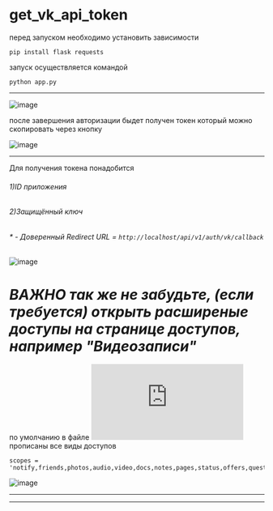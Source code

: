 # get_vk_api_token

перед запуском необходимо установить зависимости
```
pip install flask requests
```

запуск осуществляется командой
```
python app.py
```

---

![image](https://github.com/user-attachments/assets/5ef09e27-dc65-40b6-9816-ae4ee7025090)

после завершения авторизации быдет получен токен который можно скопировать через кнопку

![image](https://github.com/user-attachments/assets/1b813620-c790-42bf-82a2-5439f46bc147)


---

Для получения токена понадобится 

###### 1)ID приложения
###### 2)Защищённый ключ


###### * - Доверенный Redirect URL = `http://localhost/api/v1/auth/vk/callback`
![image](https://github.com/user-attachments/assets/dabf75f7-78c6-48e0-ab05-4bf83db37a53)

# *ВАЖНО так же не забудьте, (если требуется) открыть расширеные доступы на странице доступов, например "Видеозаписи"*
по умолчанию в файле ![app.py](https://github.com/samtonck/get_vk_api_token/blob/main/app.py) прописаны все виды доступов 
```
scopes = 'notify,friends,photos,audio,video,docs,notes,pages,status,offers,questions,wall,groups,messages,email,notifications,stats,ads,market,offline'
```
![image](https://github.com/user-attachments/assets/3a9694f4-2c10-4bc4-9101-4844f3beb059)


---
---
